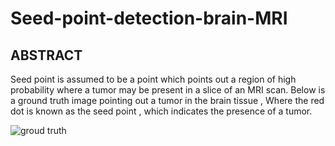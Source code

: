# Seed-point-detection-brain-MRI

## ABSTRACT

Seed point is assumed to be a point which points out a region of high probability where a tumor
may be present in a slice of an MRI scan. Below is a ground truth image pointing out a tumor in
the brain tissue , Where the red dot is known as the seed point , which indicates the presence of
a tumor.

![groud truth](https://drive.google.com/file/d/196AyzDV7szR1Z2YgogmDVe27oPtB5Jkk/view?usp=sharing)
